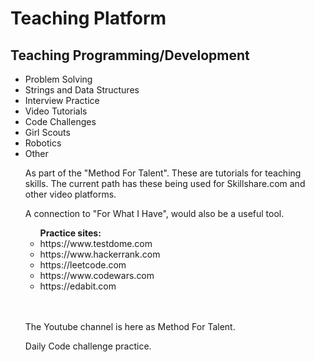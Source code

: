<body>
  <h1>Teaching Platform </h1>
<h2>Teaching Programming/Development</h2>
  <ul>
<li>Problem Solving</li>
<li>Strings and Data Structures</li>
 <li>Interview Practice</li>
    <li>Video Tutorials</li>    
<li>Code Challenges</li>
    <li>Girl Scouts</li>
    <li>Robotics</li>
<li>Other</li>
    
    
  <p>As part of the "Method For Talent". These are tutorials for teaching skills. The current path has these being used for Skillshare.com and other video platforms.</p>  
  <p> A connection to "For What I Have", would also be a useful tool. </p> 

<ul><b>Practice sites:</b>
      <li>https://www.testdome.com</li>
      <li>https://www.hackerrank.com</li>
      <li>https://leetcode.com</li>
      <li>https://www.codewars.com</li>
      <li>https://edabit.com</li>
  </ul>
  <br></br>
  <p>The Youtube channel is here as Method For Talent.</p>
  <p>Daily Code challenge practice. </p>
</body>
